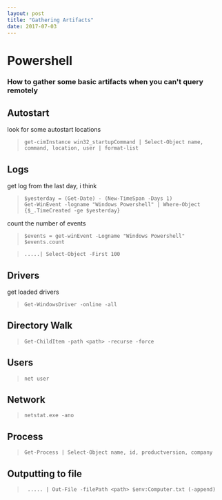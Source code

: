 ```yaml
---
layout: post
title: "Gathering Artifacts"
date: 2017-07-03
---
```


# Powershell
### How to gather some basic artifacts when you can't query remotely
<p>

## Autostart
<p> look for some autostart locations </p>
<blockquote><p><code>get-cimInstance win32_startupCommand | Select-Object name, command, location, user | format-list</code></p>
</blockquote>

## Logs
<p>get log from the last day, i think</p>
<blockquote><p><code>$yesterday = (Get-Date) - (New-TimeSpan -Days 1)
Get-WinEvent -logname "Windows Powershell" | Where-Object {$_.TimeCreated -ge $yesterday} </code></p>
</blockquote>

<p>count the number of events</p>
<blockquote><p><code>$events = get-winEvent -Logname "Windows Powershell"
$events.count</code></p>
</blockquote>

<blockquote><p><code>.....| Select-Object -First 100</code></p>
</blockquote>

## Drivers
<p> get loaded drivers </p>
<blockquote><p><code>Get-WindowsDriver -online -all </code></p>
</blockquote>

## Directory Walk
<blockquote><p><code>Get-ChildItem -path &lt;path&gt; -recurse -force </code></p>
</blockquote>

## Users
<blockquote><p><code>net user</code></p>
</blockquote>

## Network
<blockquote><p><code>netstat.exe -ano</code></p>
</blockquote>

## Process
<blockquote><p><code>Get-Process | Select-Object name, id, productversion, company</code></p>
</blockquote>

## Outputting to file
<blockquote><p><code> ..... | Out-File -filePath &lt;path&gt; $env:Computer.txt (-append) </code></p> 
</blockquote>
